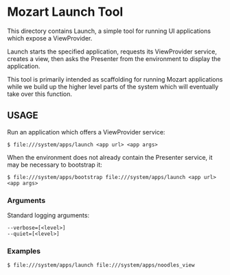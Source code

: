 # Mozart Launch Tool

This directory contains Launch, a simple tool for running UI applications
which expose a ViewProvider.

Launch starts the specified application, requests its ViewProvider service,
creates a view, then asks the Presenter from the environment to display the
application.

This tool is primarily intended as scaffolding for running Mozart
applications while we build up the higher level parts of the system
which will eventually take over this function.

## USAGE

Run an application which offers a ViewProvider service:

    $ file:///system/apps/launch <app url> <app args>

When the environment does not already contain the Presenter service,
it may be necessary to bootstrap it:

    $ file:///system/apps/bootstrap file:///system/apps/launch <app url> <app args>

### Arguments

Standard logging arguments:

    --verbose=[<level>]
    --quiet=[<level>]

### Examples

    $ file:///system/apps/launch file:///system/apps/noodles_view
